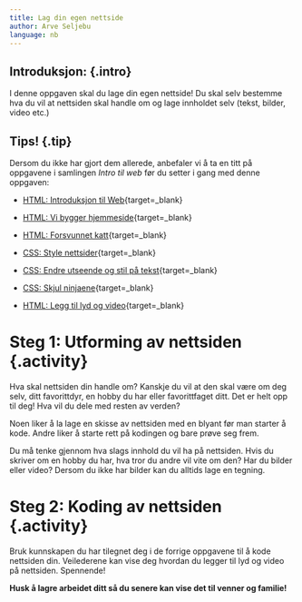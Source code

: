 ```yaml
---
title: Lag din egen nettside
author: Arve Seljebu
language: nb
---
```


## __Introduksjon:__ {.intro}

I denne oppgaven skal du lage din egen nettside! Du skal selv bestemme hva du vil
at nettsiden skal handle om og lage innholdet selv (tekst, bilder, video etc.)

## Tips! {.tip}

Dersom du ikke har gjort dem allerede, anbefaler vi å ta en titt på oppgavene i samlingen _Intro til web_ før du setter i gang med denne oppgaven:

- [HTML: Introduksjon til Web](../introduksjon_til_web/introduksjon_til_web.html){target=_blank}

- [HTML: Vi bygger hjemmeside](../en_hjemmeside/en_hjemmeside.html){target=_blank}

- [HTML: Forsvunnet katt](../forsvunnet_katt/forsvunnet_katt.html){target=_blank}

- [CSS: Style nettsider](../style_nettsider/style_nettsider.html){target=_blank}

- [CSS: Endre utseende og stil på tekst](../tekststil/tekststil.html){target=_blank}

- [CSS: Skjul ninjaene](../skjul_ninjaene/skjul_ninjaene.html){target=_blank}

- [HTML: Legg til lyd og video](../lyd_og_video/lyd_og_video.html){target=_blank}

# Steg 1: Utforming av nettsiden {.activity}

Hva skal nettsiden din handle om? Kanskje du vil at den skal være om deg selv,
ditt favorittdyr, en hobby du har eller favorittfaget ditt. Det er helt opp til
deg! Hva vil du dele med resten av verden?

Noen liker å la lage en skisse av nettsiden med en blyant før man starter å
kode. Andre liker å starte rett på kodingen og bare prøve seg frem.

Du må tenke gjennom hva slags innhold du vil ha på nettsiden. Hvis du skriver om
en hobby du har, hva tror du andre vil vite om den? Har du bilder eller video?
Dersom du ikke har bilder kan du alltids lage en tegning.


# Steg 2: Koding av nettsiden {.activity}

Bruk kunnskapen du har tilegnet deg i de forrige oppgavene til å kode nettsiden
din. Veilederene kan vise deg hvordan du legger til lyd og video på nettsiden.
Spennende!

__Husk å lagre arbeidet ditt så du senere kan vise det til venner og familie!__
